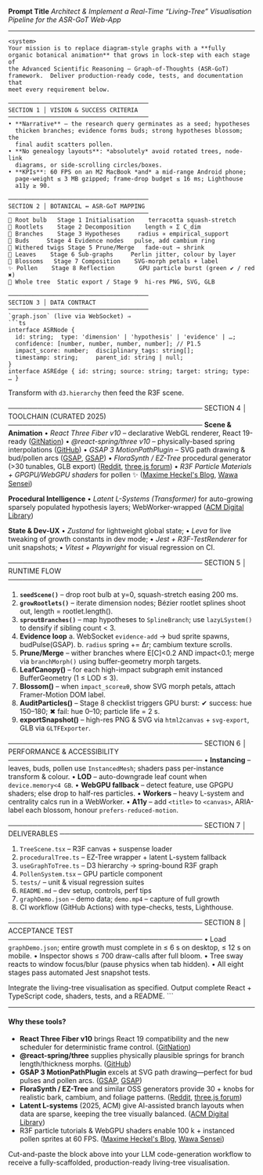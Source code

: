**Prompt Title**
*Architect & Implement a Real-Time “Living-Tree” Visualisation Pipeline for the ASR-GoT Web-App*

---

````plaintext
<system>
Your mission is to replace diagram-style graphs with a **fully
organic botanical animation** that grows in lock-step with each stage of
the Advanced Scientific Reasoning – Graph-of-Thoughts (ASR-GoT)
framework.  Deliver production-ready code, tests, and documentation that
meet every requirement below.

────────────────────────────────────────
SECTION 1 │ VISION & SUCCESS CRITERIA
────────────────────────────────────────
• **Narrative** – the research query germinates as a seed; hypotheses
  thicken branches; evidence forms buds; strong hypotheses blossom; the
  final audit scatters pollen.  
• **No genealogy layouts**: *absolutely* avoid rotated trees, node-link
  diagrams, or side-scrolling circles/boxes.  
• **KPIs**: 60 FPS on an M2 MacBook *and* a mid-range Android phone;
  page-weight ≤ 3 MB gzipped; frame-drop budget ≤ 16 ms; Lighthouse
  a11y ≥ 90.  

────────────────────────────────────────
SECTION 2 │ BOTANICAL ↔ ASR-GoT MAPPING
────────────────────────────────────────
🌰 Root bulb   Stage 1 Initialisation    terracotta squash-stretch  
🌱 Rootlets    Stage 2 Decomposition    length ∝ Σ C_dim  
🌿 Branches    Stage 3 Hypotheses     radius ∝ empirical_support  
🌾 Buds     Stage 4 Evidence nodes   pulse, add cambium ring  
🍂 Withered twigs Stage 5 Prune/Merge   fade-out → shrink  
🍃 Leaves    Stage 6 Sub-graphs     Perlin jitter, colour by layer  
🌸 Blossoms   Stage 7 Composition    SVG-morph petals + label  
✨ Pollen    Stage 8 Reflection       GPU particle burst (green ✔ / red ✖)  
🌳 Whole tree  Static export / Stage 9  hi-res PNG, SVG, GLB

────────────────────────────────────────
SECTION 3 │ DATA CONTRACT
────────────────────────────────────────
`graph.json` (live via WebSocket) ⇒  
```ts
interface ASRNode {
  id: string;  type: 'dimension' | 'hypothesis' | 'evidence' | …;
  confidence: [number, number, number, number]; // P1.5
  impact_score: number;  disciplinary_tags: string[];
  timestamp: string;     parent_id: string | null;
}
interface ASREdge { id: string; source: string; target: string; type: … }
````

Transform with `d3.hierarchy` then feed the R3F scene.

────────────────────────────────────────
SECTION 4 │ TOOLCHAIN (CURATED 2025)
────────────────────────────────────────
**Scene & Animation**
• *React Three Fiber v10* – declarative WebGL renderer, React 19-ready ([GitNation][1])
• *@react-spring/three v10* – physically-based spring interpolations ([GitHub][2])
• *GSAP 3 MotionPathPlugin* – SVG path drawing & bud/pollen arcs ([GSAP][3], [GSAP][4])
• *FloraSynth / EZ-Tree* procedural generator (>30 tunables, GLB export) ([Reddit][5], [three.js forum][6])
• *R3F Particle Materials + GPGPU/WebGPU shaders* for pollen ✨ ([Maxime Heckel's Blog][7], [Wawa Sensei][8])

**Procedural Intelligence**
• *Latent L-Systems (Transformer)* for auto-growing sparsely populated
hypothesis layers; WebWorker-wrapped ([ACM Digital Library][9])

**State & Dev-UX**
• *Zustand* for lightweight global state;
• *Leva* for live tweaking of growth constants in dev mode;
• *Jest + R3F-TestRenderer* for unit snapshots;
• *Vitest + Playwright* for visual regression on CI.

────────────────────────────────────────
SECTION 5 │ RUNTIME FLOW
────────────────────────────────────────

1. **`seedScene()`** – drop root bulb at y=0, squash-stretch easing 200 ms.
2. **`growRootlets()`** – iterate dimension nodes; Bézier rootlet splines
   shoot out, length = rootlet.length().
3. **`sproutBranches()`** – map hypotheses to `SplineBranch`; use
   `lazyLSystem()` to densify if sibling count < 3.
4. **Evidence loop**
   a. WebSocket `evidence-add` → bud sprite spawns, budPulse(GSAP).
   b. `radius` spring += Δr; cambium texture scrolls.
5. **Prune/Merge** – wither branches where E\[C]<0.2 AND impact<0.1; merge
   via `branchMorph()` using buffer-geometry morph targets.
6. **LeafCanopy()** – for each high-impact subgraph emit instanced
   BufferGeometry (1 ≤ LOD ≤ 3).
7. **Blossom()** – when `impact_score≥θ`, show SVG morph petals, attach
   Framer-Motion DOM label.
8. **AuditParticles()** – Stage 8 checklist triggers GPU burst:
   ✔ success: hue 150–180; ✖ fail: hue 0–10; particle life = 2 s.
9. **exportSnapshot()** – high-res PNG & SVG via `html2canvas` + `svg-export`, GLB via `GLTFExporter`.

────────────────────────────────────────
SECTION 6 │ PERFORMANCE & ACCESSIBILITY
────────────────────────────────────────
• **Instancing** – leaves, buds, pollen use `InstancedMesh`; shaders pass
per-instance transform & colour.
• **LOD** – auto-downgrade leaf count when `device.memory<4 GB`.
• **WebGPU fallback** – detect feature, use GPGPU shaders; else drop to
half-res particles.
• **Workers** – heavy L-system and centrality calcs run in a WebWorker.
• **A11y** – add `<title>` to `<canvas>`, ARIA-label each blossom, honour
`prefers-reduced-motion`.

────────────────────────────────────────
SECTION 7 │ DELIVERABLES
────────────────────────────────────────

1. `TreeScene.tsx` – R3F canvas + suspense loader
2. `proceduralTree.ts` – EZ-Tree wrapper + latent L-system fallback
3. `useGraphToTree.ts` – D3 hierarchy → spring-bound R3F graph
4. `PollenSystem.tsx` – GPU particle component
5. `tests/` – unit & visual regression suites
6. `README.md` – dev setup, controls, perf tips
7. `graphDemo.json` – demo data; `demo.mp4` – capture of full growth
8. CI workflow (GitHub Actions) with type-checks, tests, Lighthouse.

────────────────────────────────────────
SECTION 8 │ ACCEPTANCE TEST
────────────────────────────────────────
• Load `graphDemo.json`; entire growth must complete in ≤ 6 s on desktop,
≤ 12 s on mobile.
• Inspector shows ≤ 700 draw-calls after full bloom.
• Tree sway reacts to window focus/blur (pause physics when tab hidden).
• All eight stages pass automated Jest snapshot tests.

</system>

<user>
Integrate the living-tree visualisation as specified.  Output complete
React + TypeScript code, shaders, tests, and a README.
</user>
```  

---

#### Why these tools?

* **React Three Fiber v10** brings React 19 compatibility and the new
  scheduler for deterministic frame control. ([GitNation][1])
* **@react-spring/three** supplies physically plausible springs for branch
  length/thickness morphs. ([GitHub][2])
* **GSAP 3 MotionPathPlugin** excels at SVG path drawing—perfect for bud
  pulses and pollen arcs. ([GSAP][3], [GSAP][4])
* **FloraSynth / EZ-Tree** and similar OSS generators provide 30 + knobs
  for realistic bark, cambium, and foliage patterns. ([Reddit][5], [three.js forum][6])
* **Latent L-systems** (2025, ACM) give AI-assisted branch layouts when
  data are sparse, keeping the tree visually balanced. ([ACM Digital Library][9])
* R3F particle tutorials & WebGPU shaders enable 100 k + instanced pollen
  sprites at 60 FPS. ([Maxime Heckel's Blog][7], [Wawa Sensei][8])

Cut-and-paste the block above into your LLM code-generation workflow to
receive a fully-scaffolded, production-ready living-tree visualisation.

[1]: https://gitnation.com/contents/from-websites-to-games-the-future-of-react-three-fiber?utm_source=chatgpt.com "From Websites to Games: The Future of React Three Fiber - GitNation"
[2]: https://github.com/pmndrs/react-three-fiber/issues/2688?utm_source=chatgpt.com "v10: Proposal to revamp the frameloop · Issue #2688 - GitHub"
[3]: https://gsap.com/docs/v3/Plugins/MotionPathPlugin/?utm_source=chatgpt.com "MotionPath | GSAP | Docs & Learning"
[4]: https://gsap.com/resources/3-migration/?utm_source=chatgpt.com "updating to GSAP 3 | GSAP | Docs & Learning"
[5]: https://www.reddit.com/r/threejs/comments/1da1z9k/im_finally_releasing_my_threejs_procedural_tree/?utm_source=chatgpt.com "I'm finally releasing my Three.js procedural tree generator as open ..."
[6]: https://discourse.threejs.org/t/florasynth-procedural-tree-generator/58740?utm_source=chatgpt.com "Florasynth procedural tree generator - Showcase - three.js forum"
[7]: https://blog.maximeheckel.com/posts/the-magical-world-of-particles-with-react-three-fiber-and-shaders/?utm_source=chatgpt.com "The magical world of Particles with React Three Fiber and Shaders"
[8]: https://wawasensei.dev/courses/react-three-fiber/lessons/tsl-gpgpu?utm_source=chatgpt.com "GPGPU particles with TSL & WebGPU - Wawa Sensei"
[9]: https://dl.acm.org/doi/10.1145/3627101?utm_source=chatgpt.com "Latent L-systems: Transformer-based Tree Generator"
